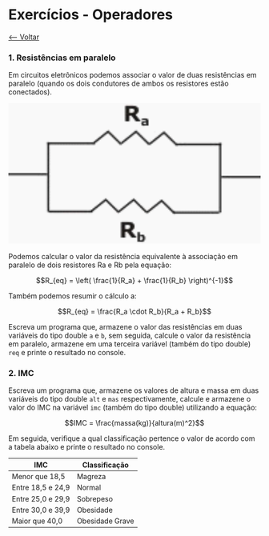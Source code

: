 # Exercícios - Operadores
[<-- Voltar](./README.md)

### 1. Resistências em paralelo

Em circuitos eletrônicos podemos associar o valor de duas resistências em paralelo (quando os dois condutores de ambos os resistores estão conectados).

![Resistências em paralelo](./imagens/resistencias.png)

Podemos calcular o valor da resistência equivalente à associação em paralelo de dois resistores Ra e Rb pela equação:

$$R_{eq} = \left( \frac{1}{R_a} + \frac{1}{R_b} \right)^{-1}$$

Também podemos resumir o cálculo a:

$$R_{eq} = \frac{R_a \cdot R_b}{R_a + R_b}$$

Escreva um programa que, armazene o valor das resistências em duas variáveis do tipo double ```a``` e ```b```, sem seguida, calcule o valor da resistência em paralelo, armazene em uma terceira variável (também do tipo double) ```req``` e printe o resultado no console.

### 2. IMC

Escreva um programa que, armazene os valores de altura e massa em duas variáveis do tipo double ```alt``` e ```mas``` respectivamente, calcule e armazene o valor do IMC na variável ```imc``` (também do tipo double) utilizando a equação:

$$IMC = \frac{massa(kg)}{altura(m)^2}$$

Em seguida, verifique a qual classificação pertence o valor de acordo com a tabela abaixo e printe o resultado no console.

| IMC | Classificação |
|-----|---------------|
| Menor que 18,5	| Magreza   |
| Entre 18,5 e 24,9	| Normal    |
| Entre 25,0 e 29,9	| Sobrepeso |
| Entre 30,0 e 39,9	| Obesidade |
| Maior que 40,0	| Obesidade Grave   |